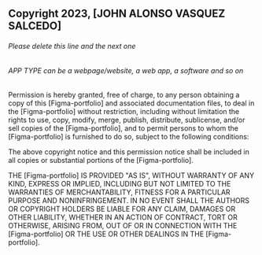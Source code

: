 ## Copyright 2023, [JOHN ALONSO VASQUEZ SALCEDO]

###### Please delete this line and the next one
###### APP TYPE can be a webpage/website, a web app, a software and so on

Permission is hereby granted, free of charge, to any person obtaining a copy of this [Figma-portfolio] and associated documentation files, to deal in the [Figma-portfolio] without restriction, including without limitation the rights to use, copy, modify, merge, publish, distribute, sublicense, and/or sell copies of the [Figma-portfolio], and to permit persons to whom the [Figma-portfolio] is furnished to do so, subject to the following conditions:

The above copyright notice and this permission notice shall be included in all copies or substantial portions of the [Figma-portfolio].

THE [Figma-portfolio] IS PROVIDED "AS IS", WITHOUT WARRANTY OF ANY KIND, EXPRESS OR IMPLIED, INCLUDING BUT NOT LIMITED TO THE WARRANTIES OF MERCHANTABILITY, FITNESS FOR A PARTICULAR PURPOSE AND NONINFRINGEMENT. IN NO EVENT SHALL THE AUTHORS OR COPYRIGHT HOLDERS BE LIABLE FOR ANY CLAIM, DAMAGES OR OTHER LIABILITY, WHETHER IN AN ACTION OF CONTRACT, TORT OR OTHERWISE, ARISING FROM, OUT OF OR IN CONNECTION WITH THE [Figma-portfolio] OR THE USE OR OTHER DEALINGS IN THE [Figma-portfolio].

